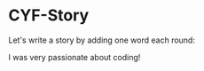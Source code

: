 # CYF-Story

Let's write a story by adding one word each round:

I was very passionate about coding!
